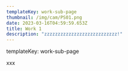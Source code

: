 ```yaml
---
templateKey: work-sub-page
thumbnail: /img/cam/PS01.png
date: 2023-03-16T04:59:59.653Z
title: Work 1
description: "zzzzzzzzzzzzzzzzzzzzzzzzzzz!"
---
```


templateKey: work-sub-page

xxx
